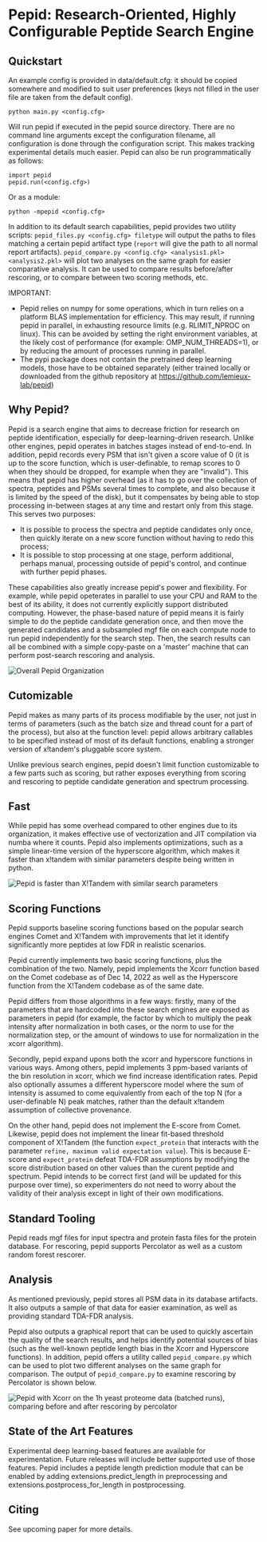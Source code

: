 # Pepid: Research-Oriented, Highly Configurable Peptide Search Engine

## Quickstart

An example config is provided in data/default.cfg: it should be copied somewhere and modified to suit user preferences (keys not filled in the user file are taken from the default config).

```
python main.py <config.cfg>
```

Will run pepid if executed in the pepid source directory. There are no command line arguments except the configuration filename, all configuration is done through the configuration script. This makes tracking experimental details much easier. Pepid can also be run programmatically as follows:

```
import pepid
pepid.run(<config.cfg>)
```

Or as a module:

```
python -mpepid <config.cfg>
```

In addition to its default search capabilities, pepid provides two utility scripts: `pepid_files.py <config.cfg> filetype` will output the paths to files matching a certain pepid artifact type (`report` will give the path to all normal report artifacts). `pepid_compare.py <config.cfg> <analysis1.pkl> <analysis2.pkl>` will plot two analyses on the same graph for easier comparative analysis. It can be used to compare results before/after rescoring, or to compare between two scoring methods, etc.

IMPORTANT:

- Pepid relies on numpy for some operations, which in turn relies on a platform BLAS implementation for efficiency. This may result, if running pepid in parallel, in exhausting resource limits (e.g. RLIMIT\_NPROC on linux). This can be avoided by setting the right environment variables, at the likely cost of performance (for example: OMP\_NUM\_THREADS=1), or by reducing the amount of processes running in parallel.
- The pypi package does not contain the pretrained deep learning models, those have to be obtained separately (either trained locally or downloaded from the github repository at https://github.com/lemieux-lab/pepid)

## Why Pepid?

Pepid is a search engine that aims to decrease friction for research on peptide identification, especially for deep-learning-driven research. Unlike other engines, pepid operates in batches stages instead of end-to-end. In addition, pepid records every PSM that isn't given a score value of 0 (it is up to the score function, which is user-definable, to remap scores to 0 when they should be dropped, for example when they are "invalid"). This means that pepid has higher overhead (as it has to go over the collection of spectra, peptides and PSMs several times to complete, and also because it is limited by the speed of the disk), but it compensates by being able to stop processing in-between stages at any time and restart only from this stage. This serves two purposes:

- It is possible to process the spectra and peptide candidates only once, then quickly iterate on a new score function without having to redo this process;
- It is possible to stop processing at one stage, perform additional, perhaps manual, processing outside of pepid's control, and continue with further pepid phases.

These capabilities also greatly increase pepid's power and flexibility. For example, while pepid opeterates in parallel to use your CPU and RAM to the best of its ability, it does not currently explicitly support distributed computing. However, the phase-based nature of pepid means it is fairly simple to do the peptide candidate generation once, and then move the generated candidates and a subsampled mgf file on each compute node to run pepid independently for the search step. Then, the search results can all be combined with a simple copy-paste on a 'master' machine that can perform post-search rescoring and analysis.

![Overall Pepid Organization](https://raw.githubusercontent.com/lemieux-lab/pepid/master/images/pipeline.svg)

## Cutomizable

Pepid makes as many parts of its process modifiable by the user, not just in terms of parameters (such as the batch size and thread count for a part of the process), but also at the function level: pepid allows arbitrary callables to be specified instead of most of its default functions, enabling a stronger version of x!tandem's pluggable score system.

Unlike previous search engines, pepid doesn't limit function customizable to a few parts such as scoring, but rather exposes everything from scoring and rescoring to peptide candidate generation and spectrum processing.

## Fast

While pepid has some overhead compared to other engines due to its organization, it makes effective use of vectorization and JIT compilation via numba where it counts. Pepid also implements optimizations, such as a simple linear-time version of the hyperscore algorithm, which makes it faster than x!tandem with similar parameters despite being written in python.

![Pepid is faster than X!Tandem with similar search parameters](https://raw.githubusercontent.com/lemieux-lab/pepid/master/images/runtime_perf.svg)

## Scoring Functions

Pepid supports baseline scoring functions based on the popular search engines Comet and X!Tandem with improvements that let it identify significantly more peptides at low FDR in realistic scenarios.

Pepid currently implements two basic scoring functions, plus the combination of the two. Namely, pepid implements the Xcorr function based on the Comet codebase as of Dec 14, 2022 as well as the Hyperscore function from the X!Tandem codebase as of the same date.

Pepid differs from those algorithms in a few ways: firstly, many of the parameters that are hardcoded into these search engines are exposed as parameters in pepid (for example, the factor by which to multiply the peak intensity after normalization in both cases, or the norm to use for the normalization step, or the amount of windows to use for normalization in the xcorr algorithm).

Secondly, pepid expand upons both the xcorr and hyperscore functions in various ways. Among others, pepid implements 3 ppm-based variants of the bin resolution in xcorr, which we find increase identification rates. Pepid also optionally assumes a different hyperscore model where the sum of intensity is assumed to come equivalently from each of the top N (for a user-definable N) peak matches, rather than the default x!tandem assumption of collective provenance.

On the other hand, pepid does not implement the E-score from Comet. Likewise, pepid does not implement the linear fit-based threshold component of X!Tandem (the function `expect_protein` that interacts with the parameter `refine, maximum valid expectation value`). This is because E-score and `expect_protein` defeat TDA-FDR assumptions by modifying the score distribution based on other values than the curent peptide and spectrum. Pepid intends to be correct first (and will be updated for this purpose over time), so experimenters do not need to worry about the validity of their analysis except in light of their own modifications.

## Standard Tooling

Pepid reads mgf files for input spectra and protein fasta files for the protein database. For rescoring, pepid supports Percolator as well as a custom random forest rescorer.

## Analysis

As mentioned previously, pepid stores all PSM data in its database artifacts. It also outputs a sample of that data for easier examination, as well as providing standard TDA-FDR analysis.

Pepid also outputs a graphical report that can be used to quickly ascertain the quality of the search results, and helps identify potential sources of bias (such as the well-known peptide length bias in the Xcorr and Hyperscore functions). In addition, pepid offers a utility called `pepid_compare.py` which can be used to plot two different analyses on the same graph for comparison. The output of `pepid_compare.py` to examine rescoring by Percolator is shown below.

![Pepid with Xcorr on the 1h yeast proteome data (batched runs), comparing before and after rescoring by percolator](https://raw.githubusercontent.com/lemieux-lab/pepid/master/images/plot_compare_output_rescored.svg)

## State of the Art Features

Experimental deep learning-based features are available for experimentation. Future releases will include better supported use of those features.
Pepid includes a peptide length prediction module that can be enabled by adding extensions.predict\_length in preprocessing and extensions.postprocess\_for\_length in postprocessing.

## Citing

See upcoming paper for more details.
